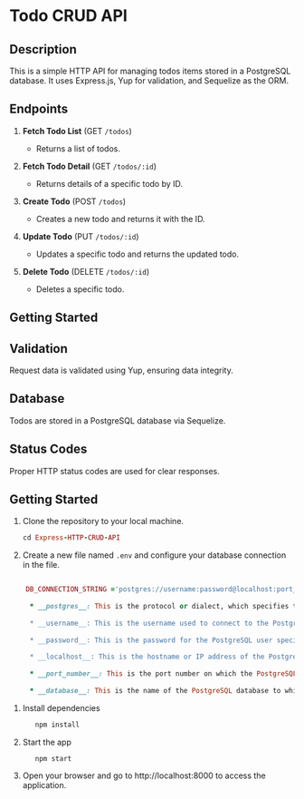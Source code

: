 # Todo CRUD API

## Description

This is a simple HTTP API for managing todos items stored in a PostgreSQL database. It uses Express.js, Yup for validation, and Sequelize as the ORM.

## Endpoints

1. **Fetch Todo List** (GET `/todos`)
   - Returns a list of todos.
2. **Fetch Todo Detail** (GET `/todos/:id`)

   - Returns details of a specific todo by ID.

3. **Create Todo** (POST `/todos`)

   - Creates a new todo and returns it with the ID.

4. **Update Todo** (PUT `/todos/:id`)

   - Updates a specific todo and returns the updated todo.

5. **Delete Todo** (DELETE `/todos/:id`)
   - Deletes a specific todo.


## Getting Started


## Validation

Request data is validated using Yup, ensuring data integrity.

## Database

Todos are stored in a PostgreSQL database via Sequelize.

## Status Codes

Proper HTTP status codes are used for clear responses.

## Getting Started

1. Clone the repository to your local machine.

    ```ruby
   cd Express-HTTP-CRUD-API
     ```

2. Create a new file named `.env` and configure your database connection in the file.


 ```ruby

     DB_CONNECTION_STRING ='postgres://username:password@localhost:port_number/database'
        
      * __postgres__: This is the protocol or dialect, which specifies that you're using the PostgreSQL database.
      
      * __username__: This is the username used to connect to the PostgreSQL database.
      
      * __password__: This is the password for the PostgreSQL user specified in the connection string.
      
      * __localhost__: This is the hostname or IP address of the PostgreSQL server. In this case, it's referring to a PostgreSQL database running on the local machine.
      
      * __port_number__: This is the port number on which the PostgreSQL server is listening for connections.
      
      * __database__: This is the name of the PostgreSQL database to which you want to connect.
```

1. Install dependencies

   
   ```ruby
      npm install
   ```

2. Start the app
   ```ruby
      npm start
   ```
3. Open your browser and go to http://localhost:8000 to access the application.
